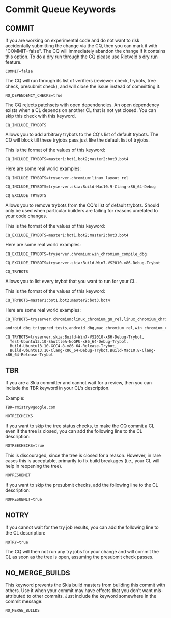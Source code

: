 Commit Queue Keywords
=====================

COMMIT
------

If you are working on experimental code and do not want to risk accidentally
submitting the change via the CQ, then you can mark it with "COMMIT=false".
The CQ will immediately abandon the change if it contains this option.
To do a dry run through the CQ please use Rietveld's [dry run](https://groups.google.com/a/chromium.org/forum/#!topic/chromium-dev/G5-X0_tfmok) feature.

    COMMIT=false

The CQ will run through its list of verifiers (reviewer check, trybots, tree check, 
presubmit check), and will close the issue instead of committing it.

    NO_DEPENDENCY_CHECKS=true

The CQ rejects patchsets with open dependencies. An open dependency exists when a CL
depends on another CL that is not yet closed. You can skip this check with this keyword.

    CQ_INCLUDE_TRYBOTS

Allows you to add arbitrary trybots to the CQ's list of default trybots. 
The CQ will block till these tryjobs pass just like the default list of tryjobs.

This is the format of the values of this keyword:

    CQ_INCLUDE_TRYBOTS=master1:bot1,bot2;master2:bot3,bot4

Here are some real world examples:

    CQ_INCLUDE_TRYBOTS=tryserver.chromium:linux_layout_rel

    CQ_INCLUDE_TRYBOTS=tryserver.skia:Build-Mac10.9-Clang-x86_64-Debug

    CQ_EXCLUDE_TRYBOTS

Allows you to remove trybots from the CQ's list of default trybots. Should only be 
used when particular builders are failing for reasons unrelated to your code changes.

This is the format of the values of this keyword:

    CQ_EXCLUDE_TRYBOTS=master1:bot1,bot2;master2:bot3,bot4

Here are some real world examples:

    CQ_EXCLUDE_TRYBOTS=tryserver.chromium:win_chromium_compile_dbg

    CQ_EXCLUDE_TRYBOTS=tryserver.skia:Build-Win7-VS2010-x86-Debug-Trybot

    CQ_TRYBOTS

Allows you to list every trybot that you want to run for your CL.

This is the format of the values of this keyword:

    CQ_TRYBOTS=master1:bot1,bot2;master2:bot3,bot4

Here are some real world examples:

    CQ_TRYBOTS=tryserver.chromium:linux_chromium_gn_rel,linux_chromium_chromeos_rel,
      android_dbg_triggered_tests,android_dbg,mac_chromium_rel,win_chromium_x64_rel

    CQ_TRYBOTS=tryserver.skia:Build-Win7-VS2010-x86-Debug-Trybot,
      Test-Ubuntu13.10-ShuttleA-NoGPU-x86_64-Debug-Trybot,
      Build-Ubuntu13.10-GCC4.8-x86_64-Release-Trybot,
      Build-Ubuntu13.10-Clang-x86_64-Debug-Trybot,Build-Mac10.8-Clang-x86_64-Release-Trybot 

TBR
---

If you are a Skia committer and cannot wait for a review, 
then you can include the TBR keyword in your CL's description.

Example:

    TBR=rmistry@google.com

    NOTREECHECKS

If you want to skip the tree status checks, to make the CQ commit a CL even if the tree is closed, 
you can add the following line to the CL description:

    NOTREECHECKS=true

This is discouraged, since the tree is closed for a reason. However, in rare cases this is acceptable, 
primarily to fix build breakages (i.e., your CL will help in reopening the tree).

    NOPRESUBMIT

If you want to skip the presubmit checks, add the following line to the CL description:

    NOPRESUBMIT=true

NOTRY
-----

If you cannot wait for the try job results, you can add the following line to the CL description:

    NOTRY=true

The CQ will then not run any try jobs for your change and will commit the CL as soon as the tree is open, assuming the presubmit check passes.

NO_MERGE_BUILDS
---------------

This keyword prevents the Skia build masters from building this commit with others. Use it when your
commit may have effects that you don't want mis-attributed to other commits. Just include the keyword
somewhere in the commit message:

    NO_MERGE_BUILDS
